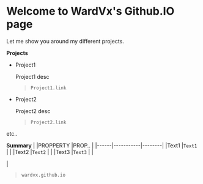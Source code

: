 # Welcome to WardVx's Github.IO page
Let me show you around my different projects.

**Projects**
- Project1
  
  Project1 desc
  >`Project1.link`
  
- Project2

  Project2 desc
  >`Project2.link`

etc..

**Summary**
|      |PROPPERTY  |PROP..  |
|------|-----------|--------|
|Text1 |`Text1`    |        |
|Text2 |`Text2`    |        |
|Text3 |`Text3`    |        |

|

>`wardvx.github.io`

